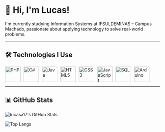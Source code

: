 # 👋 Hi, I'm Lucas!

I'm currently studying Information Systems at IFSULDEMINAS – Campus Machado, passionate about applying technology to solve real-world problems.

---

## 🛠️ Technologies I Use

<div style="display: flex; flex-wrap: wrap; gap: 10px;">
  <img height="50" src="https://cdn.jsdelivr.net/gh/devicons/devicon/icons/php/php-original.svg" alt="PHP"/>
  <img height="50" src="https://cdn.jsdelivr.net/gh/devicons/devicon/icons/csharp/csharp-original.svg" alt="C#"/>
  <img height="50" src="https://cdn.jsdelivr.net/gh/devicons/devicon/icons/java/java-original.svg" alt="Java"/>
  <img height="50" src="https://cdn.jsdelivr.net/gh/devicons/devicon/icons/html5/html5-original.svg" alt="HTML5"/>
  <img height="50" src="https://cdn.jsdelivr.net/gh/devicons/devicon/icons/css3/css3-original.svg" alt="CSS3"/>
  <img height="50" src="https://cdn.jsdelivr.net/gh/devicons/devicon/icons/javascript/javascript-original.svg" alt="JavaScript"/>
  <img height="50" src="https://cdn.jsdelivr.net/gh/devicons/devicon/icons/mysql/mysql-original.svg" alt="SQL"/>
  <img height="50" src="https://cdn.jsdelivr.net/gh/devicons/devicon/icons/arduino/arduino-original.svg" alt="Arduino"/>
</div>

---

## 📊 GitHub Stats

![lucasa17's GitHub Stats](https://github-readme-stats.vercel.app/api?username=lucasa17&show_icons=true&theme=tokyonight)

![Top Langs](https://github-readme-stats.vercel.app/api/top-langs/?username=lucasa17&layout=compact&theme=tokyonight)
